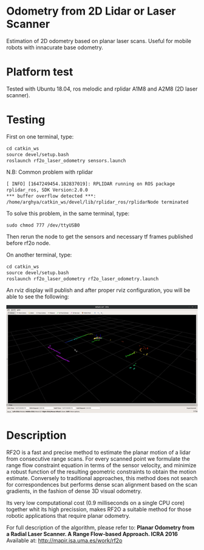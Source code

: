 # Odometry from 2D Lidar or Laser Scanner
Estimation of 2D odometry based on planar laser scans. Useful for mobile robots with innacurate base odometry. 

# Platform test
Tested with Ubuntu 18.04, ros melodic and rplidar A1M8 and A2M8 (2D laser scanner).

# Testing
First on one terminal, type:
```
cd catkin_ws
source devel/setup.bash
roslaunch rf2o_laser_odometry sensors.launch
```
N.B: Common problem with rplidar 
```
[ INFO] [1647249454.182837019]: RPLIDAR running on ROS package rplidar_ros, SDK Version:2.0.0
*** buffer overflow detected ***: /home/arghya/catkin_ws/devel/lib/rplidar_ros/rplidarNode terminated
```
To solve this problem, in the same terminal, type:
```
sudo chmod 777 /dev/ttyUSB0
```
Then rerun the node to get the sensors and necessary tf frames published before rf2o node.

On another terminal, type:
```
cd catkin_ws
source devel/setup.bash
roslaunch rf2o_laser_odometry rf2o_laser_odometry.launch 
```
An rviz display will publish and after proper rviz configuration, you will be able to see the following:
<p align="center">
    <img src="assets/odom_test.gif", width="800">
</p>


# Description
RF2O is a fast and precise method to estimate the planar motion of a lidar from consecutive range scans. For every scanned point we formulate the range flow constraint equation in terms of the sensor velocity, and minimize a robust function of the resulting geometric constraints to obtain the motion estimate. Conversely to traditional approaches, this method does not search for correspondences but performs dense scan alignment based on the scan gradients, in the fashion of dense 3D visual odometry. 

Its very low computational cost (0.9 milliseconds on a single CPU core) together whit its high precission, makes RF2O a suitable method for those robotic applications that require planar odometry.

For full description of the algorithm, please refer to: **Planar Odometry from a Radial Laser Scanner. A Range Flow-based Approach. ICRA 2016** Available at: http://mapir.isa.uma.es/work/rf2o
